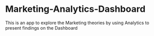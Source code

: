 # Marketing-Analytics-Dashboard
This is an app to explore the Marketing theories by using Analytics to present findings on the Dashboard
